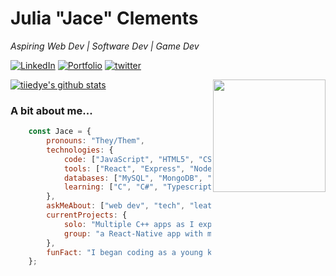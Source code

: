 # Julia "Jace" Clements

<em>
 Aspiring Web Dev | Software Dev | Game Dev
</em>

<p></p>

<a href="https://www.linkedin.com/in/julia-jace-clements/" target="blank_">![LinkedIn](https://img.shields.io/badge/Linked%20In-Julia%20%22Jace%22%20Clements-informational)</a> <a href="https://tiiedye.github.io/React-Portfolio/" target="blank_">![Portfolio](https://img.shields.io/badge/Git%20Hub-Portfolio-green)</a> <a href="https://twitter.com/tiiedye_" target="blank_">![twitter](https://img.shields.io/badge/twitter-%40tiiedye__-blue)</a>

<img align="right" height="180" src="https://media.giphy.com/media/26tn33aiTi1jkl6H6/giphy.gif">

[![tiiedye's github stats](https://github-readme-stats.vercel.app/api?username=tiiedye&show_icons=true&theme=vue)](https://github.com/tiiedye/github-readme-stats)


### A bit about me...


```javascript
    const Jace = {
        pronouns: "They/Them",
        technologies: {
            code: ["JavaScript", "HTML5", "CSS", "C++"],
            tools: ["React", "Express", "Node"],
            databases: ["MySQL", "MongoDB", "Firebase"],
            learning: ["C", "C#", "Typescript"]
        },
        askMeAbout: ["web dev", "tech", "leatherworking", "cooking", "video games"],
        currentProjects: {
            solo: "Multiple C++ apps as I expand my knowledge",
            group: "a React-Native app with my group at Third Project Development"
        },
        funFact: "I began coding as a young kid thanks to Neopets! That's how I learned basic HTML and CSS."
    };

```
